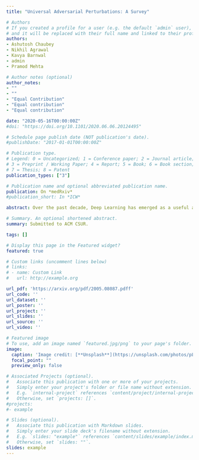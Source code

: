 ```yaml
---
title: "Universal Adversarial Perturbations: A Survey"

# Authors
# If you created a profile for a user (e.g. the default `admin` user), write the username (folder name) here 
# and it will be replaced with their full name and linked to their profile.
authors:
- Ashutosh Chaubey
- Nikhil Agrawal
- Kavya Barnwal
- admin
- Pramod Mehta

# Author notes (optional)
author_notes:
- ""
- ""
- "Equal Contribution"
- "Equal contribution"
- "Equal contribution"

date: "2020-05-16T00:00:00Z"
#doi: "https://doi.org/10.1101/2020.06.06.20124495"

# Schedule page publish date (NOT publication's date).
#publishDate: "2017-01-01T00:00:00Z"

# Publication type.
# Legend: 0 = Uncategorized; 1 = Conference paper; 2 = Journal article;
# 3 = Preprint / Working Paper; 4 = Report; 5 = Book; 6 = Book section;
# 7 = Thesis; 8 = Patent
publication_types: ["3"]

# Publication name and optional abbreviated publication name.
publication: On *medRxiv*
#publication_short: In *ICW*

abstract: Over the past decade, Deep Learning has emerged as a useful and efficient tool to solve a wide variety of complex learning problems ranging from image classification to human pose estimation, which is challenging to solve using statistical machine learning algorithms. However, despite their superior performance, deep neural networks are susceptible to adversarial perturbations, which can cause the network's prediction to change without making perceptible changes to the input image, thus creating severe security issues at the time of deployment of such systems. Recent works have shown the existence of Universal Adversarial Perturbations, which, when added to any image in a dataset, misclassifies it when passed through a target model. Such perturbations are more practical to deploy since there is minimal computation done during the actual attack. Several techniques have also been proposed to defend the neural networks against these perturbations. In this paper, we attempt to provide a detailed discussion on the various data-driven and data-independent methods for generating universal perturbations, along with measures to defend against such perturbations. We also cover the applications of such universal perturbations in various deep learning tasks.

# Summary. An optional shortened abstract.
summary: Submitted to ACM CSUR.

tags: []

# Display this page in the Featured widget?
featured: true

# Custom links (uncomment lines below)
# links:
# - name: Custom Link
#   url: http://example.org

url_pdf: 'https://arxiv.org/pdf/2005.08087.pdff'
url_code: ''
url_dataset: ''
url_poster: ''
url_project: ''
url_slides: ''
url_source: ''
url_video: ''

# Featured image
# To use, add an image named `featured.jpg/png` to your page's folder. 
image:
  caption: 'Image credit: [**Unsplash**](https://unsplash.com/photos/pLCdAaMFLTE)'
  focal_point: ""
  preview_only: false

# Associated Projects (optional).
#   Associate this publication with one or more of your projects.
#   Simply enter your project's folder or file name without extension.
#   E.g. `internal-project` references `content/project/internal-project/index.md`.
#   Otherwise, set `projects: []`.
#projects:
#- example

# Slides (optional).
#   Associate this publication with Markdown slides.
#   Simply enter your slide deck's filename without extension.
#   E.g. `slides: "example"` references `content/slides/example/index.md`.
#   Otherwise, set `slides: ""`.
slides: example
---
```

